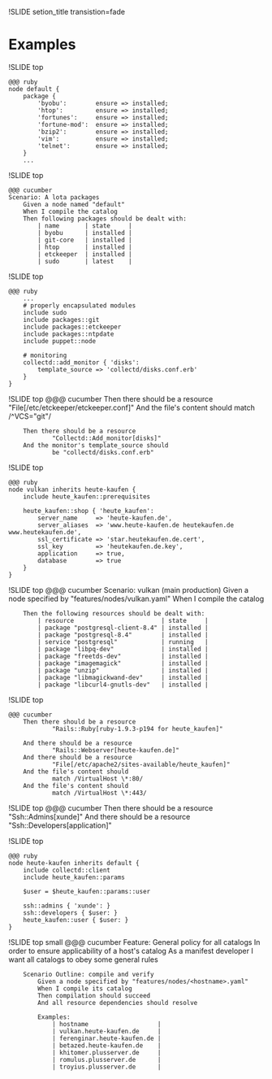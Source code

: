!SLIDE setion_title transistion=fade

# Examples #

!SLIDE top

	@@@ ruby
	node default {
		package {
			'byobu':        ensure => installed;
			'htop':         ensure => installed;
			'fortunes':     ensure => installed;
			'fortune-mod':  ensure => installed;
			'bzip2':        ensure => installed;
			'vim':          ensure => installed;
			'telnet':       ensure => installed;
		}
		...

!SLIDE top

	@@@ cucumber
	Scenario: A lota packages
		Given a node named "default"
		When I compile the catalog
		Then following packages should be dealt with:
			| name       | state     |
			| byobu      | installed |
			| git-core   | installed |
			| htop       | installed |
			| etckeeper  | installed |
			| sudo       | latest    |

!SLIDE top

	@@@ ruby
		...
		# properly encapsulated modules
		include sudo
		include packages::git
		include packages::etckeeper
		include packages::ntpdate
		include puppet::node

		# monitoring
		collectd::add_monitor { 'disks':
			template_source => 'collectd/disks.conf.erb'
		}
	}

!SLIDE top
	@@@ cucumber
		Then there should be a resource
				"File[/etc/etckeeper/etckeeper.conf]"
		And the file's content should
				match /^VCS="git"/

		Then there should be a resource
				"Collectd::Add_monitor[disks]"
		And the monitor's template_source should
				be "collectd/disks.conf.erb"

!SLIDE top

	@@@ ruby
	node vulkan inherits heute-kaufen {
		include heute_kaufen::prerequisites

		heute_kaufen::shop { 'heute_kaufen':
			server_name     => 'heute-kaufen.de',
			server_aliases  => 'www.heute-kaufen.de heutekaufen.de www.heutekaufen.de',
			ssl_certificate => 'star.heutekaufen.de.cert',
			ssl_key         => 'heutekaufen.de.key',
			application     => true,
			database        => true
		}
	}

!SLIDE top
	@@@ cucumber
	Scenario: vulkan (main production)
		Given a node specified
				by "features/nodes/vulkan.yaml"
		When I compile the catalog

		Then the following resources should be dealt with:
			| resource                        | state     |
			| package "postgresql-client-8.4" | installed |
			| package "postgresql-8.4"        | installed |
			| service "postgresql"            | running   |
			| package "libpq-dev"             | installed |
			| package "freetds-dev"           | installed |
			| package "imagemagick"           | installed |
			| package "unzip"                 | installed |
			| package "libmagickwand-dev"     | installed |
			| package "libcurl4-gnutls-dev"   | installed |

!SLIDE top

	@@@ cucumber
		Then there should be a resource
				"Rails::Ruby[ruby-1.9.3-p194 for heute_kaufen]"

		And there should be a resource
				"Rails::Webserver[heute-kaufen.de]"
		And there should be a resource
				"File[/etc/apache2/sites-available/heute_kaufen]"
		And the file's content should 
				match /VirtualHost \*:80/
		And the file's content should
				match /VirtualHost \*:443/

!SLIDE top
	@@@ cucumber
		Then there should be a resource
				"Ssh::Admins[xunde]"
		And there should be a resource
				"Ssh::Developers[application]"

!SLIDE top

	@@@ ruby
	node heute-kaufen inherits default {
		include collectd::client
		include heute_kaufen::params

		$user = $heute_kaufen::params::user

		ssh::admins { 'xunde': }
		ssh::developers { $user: }
		heute_kaufen::user { $user: }
	}


!SLIDE top small
	@@@ cucumber
	Feature: General policy for all catalogs
		In order to ensure applicability of a host's catalog
		As a manifest developer
		I want all catalogs to obey some general rules

		Scenario Outline: compile and verify
			Given a node specified by "features/nodes/<hostname>.yaml"
			When I compile its catalog
			Then compilation should succeed
			And all resource dependencies should resolve

			Examples:
				| hostname                   |
				| vulkan.heute-kaufen.de     |
				| ferenginar.heute-kaufen.de |
				| betazed.heute-kaufen.de    |
				| khitomer.plusserver.de     |
				| romulus.plusserver.de      |
				| troyius.plusserver.de      |

